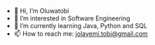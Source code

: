 - 👋 Hi, I’m Oluwatobi
- 👀 I’m interested in Software Engineering
- 🌱 I’m currently learning Java, Python and SQL
- 📫 How to reach me: jolayemi.tobi@gmail.com

<!---
Leonardra/Leonardra is a ✨ special ✨ repository because its `README.md` (this file) appears on your GitHub profile.
You can click the Preview link to take a look at your changes.
--->

